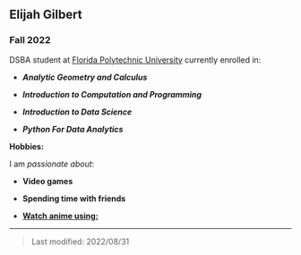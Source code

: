 ## Elijah Gilbert

### Fall 2022

DSBA student at [Florida Polytechnic University](https://www.floridapoly.edu) currently enrolled in:

-   ***Analytic Geometry and Calculus***

-   ***Introduction to Computation and Programming***

-   ***Introduction to Data Science***

-   ***Python For Data Analytics***

**Hobbies:**

I am *passionate about*:

-   **Video games**

-   **Spending time with friends**

-   [**Watch anime using:**](https://www.crunchyroll.com/)

------------------------------------------------------------------------

> Last modified: 2022/08/31
